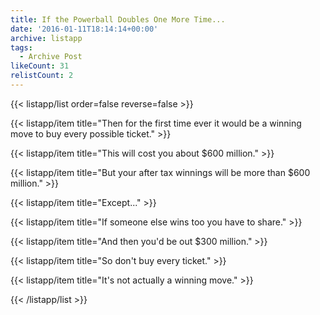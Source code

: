 ```yaml
---
title: If the Powerball Doubles One More Time...
date: '2016-01-11T18:14:14+00:00'
archive: listapp
tags: 
  - Archive Post
likeCount: 31
relistCount: 2
---
```



{{< listapp/list order=false reverse=false >}}

   {{< listapp/item title="Then for the first time ever it would be a winning move to buy every possible ticket." >}}

   {{< listapp/item title="This will cost you about $600 million." >}}

   {{< listapp/item title="But your after tax winnings will be more than $600 million." >}}

   {{< listapp/item title="Except..." >}}

   {{< listapp/item title="If someone else wins too you have to share." >}}

   {{< listapp/item title="And then you'd be out $300 million." >}}

   {{< listapp/item title="So don't buy every ticket." >}}

   {{< listapp/item title="It's not actually a winning move." >}}

{{< /listapp/list >}}
